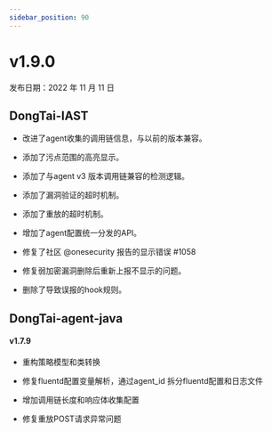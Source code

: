 ```yaml
---
sidebar_position: 90
---
```


# v1.9.0

发布日期：2022 年 11 月 11 日

## **DongTai-IAST**

* 改进了agent收集的调用链信息，与以前的版本兼容。

* 添加了污点范围的高亮显示。

* 添加了与agent v3 版本调用链兼容的检测逻辑。

* 添加了漏洞验证的超时机制。

* 添加了重放的超时机制。

* 增加了agent配置统一分发的API。

* 修复了社区 @onesecurity 报告的显示错误 #1058

* 修复弱加密漏洞删除后重新上报不显示的问题。

* 删除了导致误报的hook规则。


## **DongTai-agent-java**

#### v1.7.9

* 重构策略模型和类转换

* 修复fluentd配置变量解析，通过agent_id 拆分fluentd配置和日志文件

* 增加调用链长度和响应体收集配置

* 修复重放POST请求异常问题

